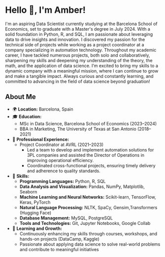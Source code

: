 # Hello 👋, I'm Amber!

I'm an aspiring Data Scientist currently studying at the Barcelona School of Economics, set to graduate with a Master's degree in July 2024. With a solid foundation in Python, R, and SQL, I am passionate about leveraging data to drive insights and innovation. I discovered my passion for the technical side of projects while working as a project coordinator at a company specializing in automation technology. Throughout my academic career, I have tackled numerous projects, both solo and collaboratively, sharpening my skills and deepening my understanding of the theory, the math, and the application of data science. I'm excited to bring my skills to a dynamic company with a meaningful mission, where I can continue to grow and make a tangible impact. Always curious and constantly learning, and committed to advancing in the field of data science beyond graduation!

## About Me

- 🌍 **Location:** Barcelona, Spain
- 🎓 **Education:**
  - MSc in Data Science, Barcelona School of Economics (2023–2024)
  - BBA in Marketing, The University of Texas at San Antonio (2018–2021)
- 📝 **Professional Experience:**
  - Project Coordinator at AVRL (2021–2023)
    - Led a team to develop and implement automation solutions for 3PL companies and assisted the Director of Operations in improving operational efficiency.
    - Coordinated cross-functional projects, ensuring timely delivery and adherence to quality standards.
- 💼 **Skills:**
  - **Programming Languages:** Python, R, SQL
  - **Data Analysis and Visualization:** Pandas, NumPy, Matplotlib, Seaborn
  - **Machine Learning and Neural Networks:** Scikit-learn, TensorFlow, Keras, PyTorch
  - **Natural Language Processing:** NLTK, SpaCy, Gensim,Transformers (Hugging Face)
  - **Database Management:** MySQL, PostgreSQL
  - **Tools and Technologies:** Git, Jupyter Notebooks, Google Collab
- 🌱 **Learning and Growth:**
  - Continuously enhancing my skills through courses, workshops, and hands-on projects (DataCamp, Kaggle)
  - Passionate about applying data science to solve real-world problems and contribute to meaningful initiatives
